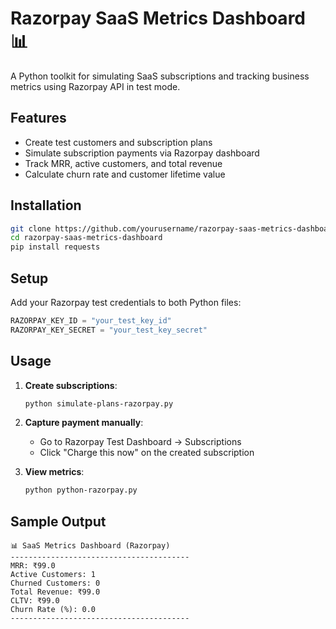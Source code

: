 # Razorpay SaaS Metrics Dashboard 📊

A Python toolkit for simulating SaaS subscriptions and tracking business metrics using Razorpay API in test mode.

## Features

- Create test customers and subscription plans
- Simulate subscription payments via Razorpay dashboard
- Track MRR, active customers, and total revenue
- Calculate churn rate and customer lifetime value

## Installation

```bash
git clone https://github.com/yourusername/razorpay-saas-metrics-dashboard.git
cd razorpay-saas-metrics-dashboard
pip install requests
```

## Setup

Add your Razorpay test credentials to both Python files:

```python
RAZORPAY_KEY_ID = "your_test_key_id"
RAZORPAY_KEY_SECRET = "your_test_key_secret"
```

## Usage

1. **Create subscriptions**:
   ```bash
   python simulate-plans-razorpay.py
   ```

2. **Capture payment manually**:
   - Go to Razorpay Test Dashboard → Subscriptions
   - Click "Charge this now" on the created subscription

3. **View metrics**:
   ```bash
   python python-razorpay.py
   ```

## Sample Output

```
📊 SaaS Metrics Dashboard (Razorpay)
----------------------------------------
MRR: ₹99.0
Active Customers: 1
Churned Customers: 0
Total Revenue: ₹99.0
CLTV: ₹99.0
Churn Rate (%): 0.0
----------------------------------------
```
